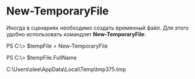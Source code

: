 # New-TemporaryFile
Иногда в сценариях необходимо создать временный файл. Для этого удобно использовать командлет **New-TemporaryFile**:

PS C:\\&gt; $tempFile = New-TemporaryFile

PS C:\\&gt; $tempFile.FullName

C:\\Users\\slee\\AppData\\Local\\Temp\\tmp375.tmp
<!--HONumber=Mar16_HO2-->

